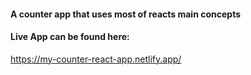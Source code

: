 #### A counter app that uses most of reacts main concepts

#### Live App can be found here:

https://my-counter-react-app.netlify.app/
